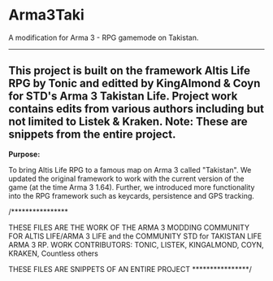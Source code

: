 # Arma3Taki
A modification for Arma 3 - RPG gamemode on Takistan.

------------------
This project is built on the framework Altis Life RPG by Tonic and editted by KingAlmond & Coyn for STD's Arma 3 Takistan Life. Project work contains edits from various authors including but not limited to Listek & Kraken. Note: These are snippets from the entire project.
------------------


******Purpose:******

To bring Altis Life RPG to a famous map on Arma 3 called "Takistan". We updated the original framework to work with the current version of the game (at the time Arma 3 1.64). Further, we introduced more functionality into the RPG framework such as keycards, persistence and GPS tracking.






































/****************

THESE FILES ARE THE WORK OF THE ARMA 3 MODDING COMMUNITY FOR ALTIS LIFE/ARMA 3 LIFE and the COMMUNITY STD for TAKISTAN LIFE ARMA 3 RP.
WORK CONTRIBUTORS: TONIC, LISTEK, KINGALMOND, COYN, KRAKEN, Countless others

THESE FILES ARE SNIPPETS OF AN ENTIRE PROJECT
****************/
